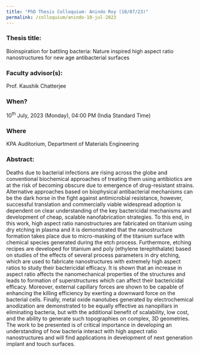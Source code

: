```yaml
---
title: "PhD Thesis Colloquium: Anindo Roy (10/07/23)"
permalink: /colloquium/anindo-10-jul-2023
---
```

### Thesis title:
Bioinspiration for battling bacteria: Nature inspired high aspect ratio nanostructures for new age antibacterial surfaces

### Faculty advisor(s):
Prof. Kaushik Chatterjee

### When?
10<sup>th</sup> July, 2023 (Monday), 04:00 PM (India Standard Time)

### Where
KPA Auditorium, Department of Materials Engineering

### Abstract: 
Deaths due to bacterial infections are rising across the globe and conventional biochemical approaches of treating them using antibiotics are at the risk of becoming obscure due to emergence of drug-resistant strains. Alternative approaches based on biophysical antibacterial mechanisms can be the dark horse in the fight against antimicrobial resistance, however, successful translation and commercially viable widespread adoption is dependent on clear understanding of the key bactericidal mechanisms and development of cheap, scalable nanofabrication strategies. To this end, in this work, high aspect ratio nanostructures are fabricated on titanium using dry etching in plasma and it is demonstrated that the nanostructure formation takes place due to micro-masking of the titanium surface with chemical species generated during the etch process. Furthermore, etching recipes are developed for titanium and poly (ethylene terephthalate) based on studies of the effects of several process parameters in dry etching, which are used to fabricate nanostructures with extremely high aspect ratios to study their bactericidal efficacy. It is shown that an increase in aspect ratio affects the nanomechanical properties of the structures and leads to formation of superstructures which can affect their bactericidal efficacy. Moreover, external capillary forces are shown to be capable of enhancing the killing efficiency by exerting a downward force on the bacterial cells. Finally, metal oxide nanotubes generated by electrochemical anodization are demonstrated to be equally effective as nanopillars in eliminating bacteria, but with the additional benefit of scalability, low cost, and the ability to generate such topographies on complex, 3D geometries. The work to be presented is of critical importance in developing an understanding of how bacteria interact with high aspect ratio nanostructures and will find applications in development of next generation implant and touch surfaces. 